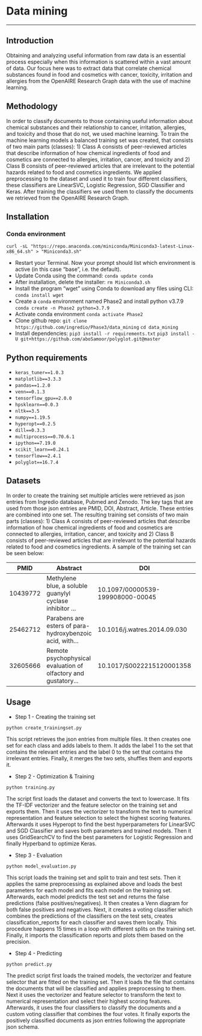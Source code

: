 # Data mining
---
## Introduction
Obtaining and analyzing useful information from raw data is an essential process especially when this information is scattered within a vast amount of data. Our focus here was to extract data that correlate chemical substances found in food and cosmetics with cancer, toxicity, irritation and allergies from the OpenAIRE Research Graph data with the use of machine learning. 

## Methodology
In order to classify documents to those containing useful information about chemical substances and their relationship to cancer, irritation, allergies, and toxicity and those that do not, we used machine learning. To train the machine learning models a balanced training set was created, that consists of two main parts (classes): 1) Class A consists of peer-reviewed articles that describe information of how chemical ingredients of food and cosmetics are connected to allergies, irritation, cancer, and toxicity and 2) Class B consists of peer-reviewed articles that are irrelevant to the potential hazards related to food and cosmetics ingredients. We applied preprocessing to the dataset and used it to train four different classifiers, these classifiers are LinearSVC, Logistic Regression, SGD Classifier and Keras. After training the classifiers we used them to classify the documents we retrieved from the OpenAIRE Research Graph.

## Installation
### Conda environment
`curl -sL "https://repo.anaconda.com/miniconda/Miniconda3-latest-Linux-x86_64.sh" > "Miniconda3.sh"`
* Restart your Terminal. Now your prompt should list which environment is active (in this case “base”, i.e. the default).
*    Update Conda using the command:
`conda update conda`
*    After installation, delete the installer:
`rm Miniconda3.sh`
*    Install the program “wget” using Conda to download any files using CLI:
`conda install wget`
*    Create a `conda` environment named Phase2 and install python v3.7.9
`conda create -n Phase2 python=3.7.9`
*    Activate conda environment 
`conda activate Phase2`
*    Clone github repo:
`git clone https://github.com/ingredio/Phase3/data_mining`
`cd data_mining`
*    Install dependencies:
`pip3 install -r requirements.txt`
`pip3 install -U git+https://github.com/aboSamoor/polyglot.git@master`

## Python requirements
* `keras_tuner==1.0.3`
* `matplotlib==3.3.3`
* `pandas==1.2.0`
* `venn==0.1.3`
* `tensorflow_gpu==2.0.0`
* `hpsklearn==0.0.3`
* `nltk==3.5`
* `numpy==1.19.5`
* `hyperopt==0.2.5`
* `dill==0.3.3`
* `multiprocess==0.70.6.1`
* `ipython==7.19.0`
* `scikit_learn==0.24.1`
* `tensorflow==2.4.1`
* `polyglot==16.7.4`

## Datasets
In order to create the training set multiple articles were retrieved as json entries from Ingredio database, Pubmed and Zenodo. The key tags that are used from those json entries are PMID, DOI, Abstract, Article. These entries are combined into one set. The resulting training set consists of two main parts (classes): 1) Class A consists of peer-reviewed articles that describe information of how chemical ingredients of food and cosmetics are connected to allergies, irritation, cancer, and toxicity and 2) Class B consists of peer-reviewed articles that are irrelevant to the potential hazards related to food and cosmetics ingredients. A sample of the training set can be seen below:


PMID|Abstract|DOI|target
-|-|-|-
10439772|Methylene blue, a soluble guanylyl cyclase inhibitor ...|10.1097/00000539-199908000-00045|1
25462712|Parabens are esters of para-hydroxybenzoic acid, with...|10.1016/j.watres.2014.09.030|1
32605666|Remote psychophysical evaluation of olfactory and gustatory...|10.1017/S0022215120001358|0

## Usage

* Step 1 - Creating the training set

`python create_trainingset.py`

This script retrieves the json entries from multiple files. It then creates one set for each class and adds labels to them. It adds the label 1 to the set that contains the relevant entries and the label 0 to the set that contains the irrelevant entries. Finally, it merges the two sets, shuffles them and exports it.


* Step 2 - Optimization & Training 

`python training.py`

The script first loads the dataset and converts the text to lowercase. It fits the TF-IDF vectorizer and the feature selector on the training set and exports them.
Then it uses the vectorizer to transform the text to numerical representation and feature selection to select the highest scoring features. Afterwards it uses Hyperopt to find the best hyperparameters for LinearSVC and SGD Classifier and saves both parameters and trained models. Then it uses GridSearchCV to find the best parameters for Logistic Regression and finally Hyperband to optimize Keras.


* Step 3 - Evaluation

`python model_evaluation.py`

This script loads the training set and split to train and test sets. Then it applies the same preprocessing as explained above and loads the best parameters for each model and fits each model on the training set. Afterwards, each model predicts the test set and returns the false predictions (false positives/negatives). It then creates a Venn diagram for both false positives and negatives. Next, it creates a voting classifier which combines the predictions of the classifiers on the test sets, creates classification_reports for each classifier and saves them locally. This procedure happens 15 times in a loop with different splits on the training set.
Finally, it imports the classification reports and plots them based on the precision.

* Step 4 - Predicting

`python predict.py`

The predict script first loads the trained models, the vectorizer and feature selector that are fitted on the training set. Then it loads the file that contains the documents that will be classified and applies preprocessing to them. Next it uses the vectorizer and feature selector to transform the text to numerical representation and select their highest scoring features. Afterwards, it uses the four classifiers to classify the documents and a custom voting classifier that combines the four votes. It finally exports the positively classified documents as json entries following the appropriate json schema.


